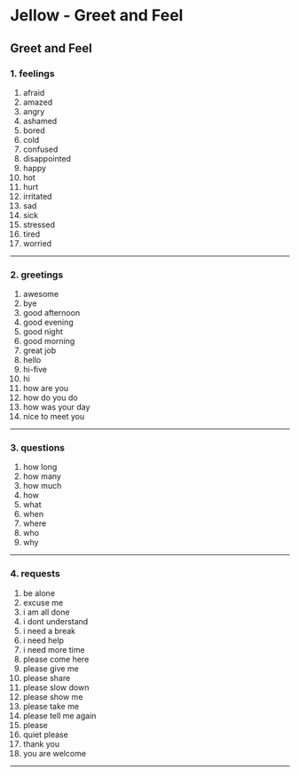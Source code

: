 # Jellow - Greet and Feel

## Greet and Feel

### 1. feelings

1. afraid
2. amazed
3. angry
4. ashamed
5. bored
6. cold
7. confused
8. disappointed
9. happy
10. hot
11. hurt
12. irritated
13. sad
14. sick
15. stressed
16. tired
17. worried

---

### 2. greetings

1. awesome
2. bye
3. good afternoon
4. good evening
5. good night
6. good morning
7. great job
8. hello
9. hi-five
10. hi
11. how are you
12. how do you do
13. how was your day
14. nice to meet you

---

### 3. questions

1. how long
2. how many
3. how much
4. how
5. what
6. when
7. where
8. who
9. why

---

### 4. requests

1. be alone
2. excuse me
3. i am all done
4. i dont understand
5. i need a break
6. i need help
7. i need more time
8. please come here
9. please give me
10. please share
11. please slow down
12. please show me
13. please take me
14. please tell me again
15. please
16. quiet please
17. thank you
18. you are welcome

---
